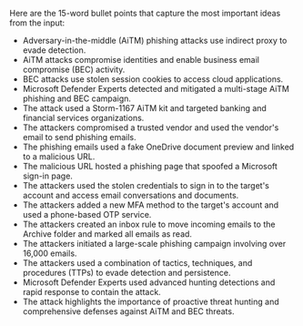 Here are the 15-word bullet points that capture the most important ideas from the input:

* Adversary-in-the-middle (AiTM) phishing attacks use indirect proxy to evade detection.
* AiTM attacks compromise identities and enable business email compromise (BEC) activity.
* BEC attacks use stolen session cookies to access cloud applications.
* Microsoft Defender Experts detected and mitigated a multi-stage AiTM phishing and BEC campaign.
* The attack used a Storm-1167 AiTM kit and targeted banking and financial services organizations.
* The attackers compromised a trusted vendor and used the vendor's email to send phishing emails.
* The phishing emails used a fake OneDrive document preview and linked to a malicious URL.
* The malicious URL hosted a phishing page that spoofed a Microsoft sign-in page.
* The attackers used the stolen credentials to sign in to the target's account and access email conversations and documents.
* The attackers added a new MFA method to the target's account and used a phone-based OTP service.
* The attackers created an inbox rule to move incoming emails to the Archive folder and marked all emails as read.
* The attackers initiated a large-scale phishing campaign involving over 16,000 emails.
* The attackers used a combination of tactics, techniques, and procedures (TTPs) to evade detection and persistence.
* Microsoft Defender Experts used advanced hunting detections and rapid response to contain the attack.
* The attack highlights the importance of proactive threat hunting and comprehensive defenses against AiTM and BEC threats.
